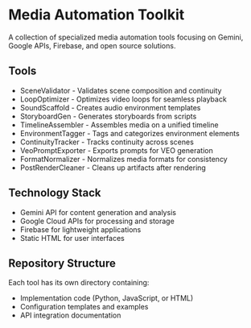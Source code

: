 # Media Automation Toolkit

A collection of specialized media automation tools focusing on Gemini, Google APIs, Firebase, and open source solutions.

## Tools

- SceneValidator - Validates scene composition and continuity
- LoopOptimizer - Optimizes video loops for seamless playback
- SoundScaffold - Creates audio environment templates
- StoryboardGen - Generates storyboards from scripts
- TimelineAssembler - Assembles media on a unified timeline
- EnvironmentTagger - Tags and categorizes environment elements
- ContinuityTracker - Tracks continuity across scenes
- VeoPromptExporter - Exports prompts for VEO generation
- FormatNormalizer - Normalizes media formats for consistency
- PostRenderCleaner - Cleans up artifacts after rendering

## Technology Stack

- Gemini API for content generation and analysis
- Google Cloud APIs for processing and storage
- Firebase for lightweight applications
- Static HTML for user interfaces

## Repository Structure

Each tool has its own directory containing:
- Implementation code (Python, JavaScript, or HTML)
- Configuration templates and examples
- API integration documentation
